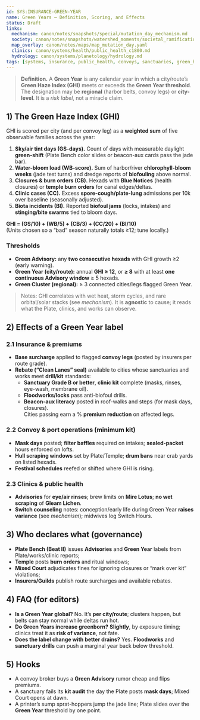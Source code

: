```yaml
---
id: SYS:INSURANCE-GREEN-YEAR
name: Green Years — Definition, Scoring, and Effects
status: Draft
links:
  mechanism: canon/notes/snapshots/special/mutation_day_mechanism.md
  society: canon/notes/snapshots/watershed_moments/societal_ramifications_green_skies_c1503_1530.md
  map_overlay: canon/notes/maps/map_mutation_day.yaml
  clinics: canon/systems/health/public_health_c1800.md
  hydrology: canon/systems/planetology/hydrology.md
tags: [systems, insurance, public_health, convoys, sanctuaries, green_haze]
---
```


> **Definition.** A **Green Year** is any calendar year in which a city/route’s **Green Haze Index (GHI)** meets or exceeds the **Green Year threshold**. The designation may be **regional** (harbor belts, convoy legs) or **city-level**. It is a *risk label*, not a miracle claim.

## 1) The Green Haze Index (GHI)
GHI is scored per city (and per convoy leg) as a **weighted sum** of five observable families across the year:

1. **Sky/air tint days (GS-days).** Count of days with measurable daylight **green-shift** (Plate Bench color slides or beacon-aux cards pass the jade bar).  
2. **Water-bloom load (WB-score).** Sum of harbor/river **chlorophyll-bloom weeks** (jade test turns) and dredge reports of **biofouling** above normal.  
3. **Closures & burn orders (CB).** Hexads with **Blue Notices** (health closures) or **temple burn orders** for canal edges/deltas.  
4. **Clinic cases (CC).** Excess **spore-cough/plate-lung** admissions per 10k over baseline (seasonally adjusted).  
5. **Biota incidents (BI).** Reported **biofoul jams** (locks, intakes) and **stinging/bite swarms** tied to bloom days.

**GHI = (GS/10) + (WB/5) + (CB/3) + (CC/20) + (BI/10)**  
(Units chosen so a “bad” season naturally totals ≥12; tune locally.)

### Thresholds
- **Green Advisory:** any **two consecutive hexads** with GHI growth ≥2 (early warning).  
- **Green Year (city/route):** annual **GHI ≥ 12**, or **≥ 8** with at least **one continuous Advisory window** ≥ 5 hexads.  
- **Green Cluster (regional):** ≥ 3 connected cities/legs flagged Green Year.

> Notes: GHI correlates with wet heat, storm cycles, and rare orbital/solar stacks (see *mechanism*). It is **agnostic** to cause; it reads what the Plate, clinics, and works can observe.

## 2) Effects of a Green Year label

### 2.1 Insurance & premiums
- **Base surcharge** applied to flagged **convoy legs** (posted by insurers per route grade).  
- **Rebate (“Clean Lanes” seal)** available to cities whose sanctuaries and works meet **drill/kit** standards:
  - **Sanctuary Grade B or better**, **clinic kit** complete (masks, rinses, eye-wash, membrane oil).  
  - **Floodworks/locks** pass anti-biofoul drills.  
  - **Beacon-aux literacy** posted in roof-walks and steps (for mask days, closures).  
  Cities passing earn a % **premium reduction** on affected legs.

### 2.2 Convoy & port operations (minimum kit)
- **Mask days** posted; **filter baffles** required on intakes; **sealed-packet** hours enforced on lofts.  
- **Hull scraping windows** set by Plate/Temple; **drum bans** near crab yards on listed hexads.  
- **Festival schedules** reefed or shifted where GHI is rising.

### 2.3 Clinics & public health
- **Advisories** for **eye/air rinses**; brew limits on **Mire Lotus**; **no wet scraping** of **Gleam Lichen**.  
- **Switch counseling** notes: conception/early life during Green Year **raises variance** (see *mechanism*); midwives log Switch Hours.

## 3) Who declares what (governance)
- **Plate Bench (Beat II)** issues **Advisories** and **Green Year** labels from Plate/works/clinic reports;  
- **Temple** posts **burn orders** and ritual windows;  
- **Mixed Court** adjudicates fines for ignoring closures or “mark over kit” violations;  
- **Insurers/Guilds** publish route surcharges and available rebates.

## 4) FAQ (for editors)
- **Is a Green Year global?** No. It’s **per city/route**; clusters happen, but belts can stay normal while deltas run hot.  
- **Do Green Years increase greenborn?** **Slightly**, by exposure timing; clinics treat it as **risk of variance**, not fate.  
- **Does the label change with better drains?** Yes. **Floodworks** and **sanctuary drills** can push a marginal year back below threshold.

## 5) Hooks
- A convoy broker buys a **Green Advisory** rumor cheap and flips premiums.  
- A sanctuary fails its **kit audit** the day the Plate posts **mask days**; Mixed Court opens at dawn.  
- A printer’s sump sprat-hoppers jump the jade line; Plate slides over the **Green Year** threshold by one point.

